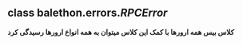 ## class balethon.errors.*RPCError*

**کلاس بیس همه ارورها با کمک این کلاس میتوان به همه انواع ارورها رسیدگی کرد**
